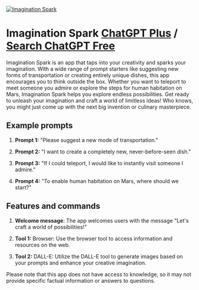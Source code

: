 
[![Imagination Spark](https://files.oaiusercontent.com/file-ZDd6W1zW6fQBxrAA0XE0OWfS?se=2123-10-17T00%3A26%3A59Z&sp=r&sv=2021-08-06&sr=b&rscc=max-age%3D31536000%2C%20immutable&rscd=attachment%3B%20filename%3D7b3e0511-1ee2-42f5-8d40-8dbefbdae482.png&sig=wk76qAiRPBI8yfbqub12dBaVrk157J9gRm81ncApxFA%3D)](https://chat.openai.com/g/g-u9eB9baA4-imagination-spark)

# Imagination Spark [ChatGPT Plus](https://chat.openai.com/g/g-u9eB9baA4-imagination-spark) / [Search ChatGPT Free](https://gptcall.net/index.html#/?search=Imagination%20Spark)

Imagination Spark is an app that taps into your creativity and sparks your imagination. With a wide range of prompt starters like suggesting new forms of transportation or creating entirely unique dishes, this app encourages you to think outside the box. Whether you want to teleport to meet someone you admire or explore the steps for human habitation on Mars, Imagination Spark helps you explore endless possibilities. Get ready to unleash your imagination and craft a world of limitless ideas! Who knows, you might just come up with the next big invention or culinary masterpiece.

## Example prompts

1. **Prompt 1:** "Please suggest a new mode of transportation."

2. **Prompt 2:** "I want to create a completely new, never-before-seen dish."

3. **Prompt 3:** "If I could teleport, I would like to instantly visit someone I admire."

4. **Prompt 4:** "To enable human habitation on Mars, where should we start?"

## Features and commands

1. **Welcome message**: The app welcomes users with the message "Let's craft a world of possibilities!"

2. **Tool 1:** Browser: Use the browser tool to access information and resources on the web.

3. **Tool 2:** DALL-E: Utilize the DALL-E tool to generate images based on your prompts and enhance your creative imagination.

Please note that this app does not have access to knowledge, so it may not provide specific factual information or answers to questions.


